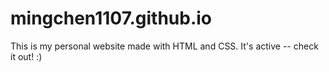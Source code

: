 # mingchen1107.github.io
This is my personal website made with HTML and CSS. It's active -- check it out!
:)
